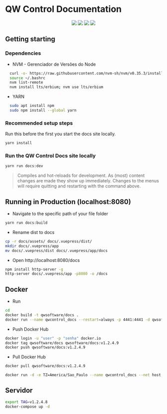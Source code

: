 # QW Control Documentation

<p align="center">
  <img src="https://img.shields.io/static/v1?label=node&message=v12&color=green&style=for-the-badge&logo=node.js"/> <img src="https://img.shields.io/static/v1?label=vuepress&message=v1.8&color=green&style=for-the-badge&logo=vuepress"/>
<img src="http://img.shields.io/static/v1?label=STATUS&message=Build&color=green&style=for-the-badge"/> <img src="http://img.shields.io/static/v1?label=OS&message=Debian&color=green&style=for-the-badge"/>
</p>

## Getting starting

### Dependencies

* NVM - Gerenciador de Versões do Node

```sh
  curl -o- https://raw.githubusercontent.com/nvm-sh/nvm/v0.35.3/install.sh | bash
  source ~/.bashrc
  nvm list-remote
  nvm install lts/erbium; nvm use lts/erbium
```

* YARN

```sh
  sudo apt install npm
  sudo npm install --global yarn
```

### Recommended setup steps

Run this before the first you start the docs site locally.

```sh
yarn install
```

### Run the QW Control Docs site locally

```sh
yarn run docs:dev
```

> Compiles and hot-reloads for development. As (most) content changes are made they show up immediately.  Changes to the menus will require quitting and restarting with the command above.

## Running in Production (localhost:8080)

* Navigate to the specific path of your file folder

```sh
yarn run docs:build
```

* Rename dist to docs

```sh
cp -r docs/assets/ docs/.vuepress/dist/
mkdir docs/.vuepress/app
mv docs/.vuepress/dist docs/.vuepress/app/docs
```
* Open http://localhost:8080/docs

```sh
npm install http-server -g
http-server docs/.vuepress/app -p8080 -o /docs
```

## Docker

* Run

```sh
cd 
docker build -t qwsoftware/docs .
docker run --name qwcontrol_docs --restart=always -p 4441:4441 -d qwsoftware/docs
```

* Push Docker Hub

```sh
docker login -u "user" -p "senha" docker.io
docker tag qwsoftware/docs qwsoftware/docs:v1.2.4.9
docker push qwsoftware/docs:v1.2.4.9
```

* Pull Docker Hub
```sh
docker pull qwsoftware/docs:v1.2.4.9
```

```sh
docker run -d -e TZ=America/Sao_Paulo --name qwcontrol_docs --net host --privileged --restart=always qwsoftware/docs:v1.2.4.9
```

## Servidor

```sh
export TAG=v1.2.4.8
docker-compose up -d
```
